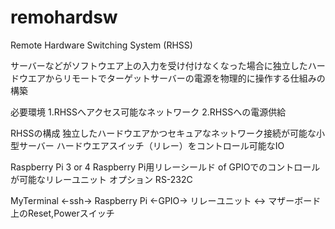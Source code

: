 # remohardsw
Remote Hardware Switching System (RHSS)

サーバーなどがソフトウエア上の入力を受け付けなくなった場合に独立したハードウエアからリモートでターゲットサーバーの電源を物理的に操作する仕組みの構築


必要環境
1.RHSSへアクセス可能なネットワーク
2.RHSSへの電源供給

RHSSの構成
独立したハードウエアかつセキュアなネットワーク接続が可能な小型サーバー
ハードウエアスイッチ（リレー）をコントロール可能なIO

Raspberry Pi 3 or 4
Raspberry Pi用リレーシールド of GPIOでのコントロールが可能なリレーユニット
オプション RS-232C

MyTerminal <-ssh-> Raspberry Pi <-GPIO-> リレーユニット <-> マザーボード上のReset,Powerスイッチ


